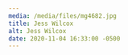 ```yaml
---
media: /media/files/mg4682.jpg
title: Jess Wilcox
alt: Jess Wilcox
date: 2020-11-04 16:33:00 -0500
---
```

